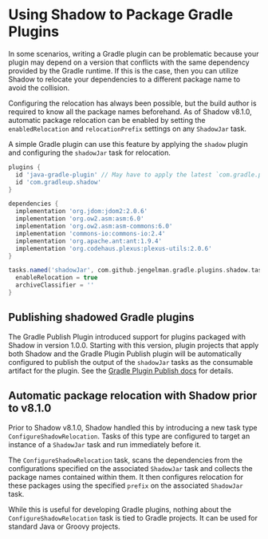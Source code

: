 # Using Shadow to Package Gradle Plugins

In some scenarios, writing a Gradle plugin can be problematic because your plugin may depend on a version that
conflicts with the same dependency provided by the Gradle runtime. If this is the case, then you can utilize Shadow
to relocate your dependencies to a different package name to avoid the collision.

Configuring the relocation has always been possible, but the build author is required to know all the package names
beforehand. As of Shadow v8.1.0, automatic package relocation can be enabled by setting the `enabledRelocation` 
and `relocationPrefix` settings on any `ShadowJar` task.

A simple Gradle plugin can use this feature by applying the `shadow` plugin and configuring the `shadowJar` task for relocation.

```groovy
plugins {
  id 'java-gradle-plugin' // May have to apply the latest `com.gradle.plugin-publish` for better publishing support.
  id 'com.gradleup.shadow'
}

dependencies {
  implementation 'org.jdom:jdom2:2.0.6'
  implementation 'org.ow2.asm:asm:6.0'
  implementation 'org.ow2.asm:asm-commons:6.0'
  implementation 'commons-io:commons-io:2.4'
  implementation 'org.apache.ant:ant:1.9.4'
  implementation 'org.codehaus.plexus:plexus-utils:2.0.6'
}

tasks.named('shadowJar', com.github.jengelman.gradle.plugins.shadow.tasks.ShadowJar) {
  enableRelocation = true
  archiveClassifier = ''
}
```

## Publishing shadowed Gradle plugins
The Gradle Publish Plugin introduced support for plugins packaged with Shadow in version 1.0.0.
Starting with this version, plugin projects that apply both Shadow and the Gradle Plugin Publish plugin will be
automatically configured to publish the output of the `shadowJar` tasks as the consumable artifact for the plugin.
See the [Gradle Plugin Publish docs](https://docs.gradle.org/current/userguide/publishing_gradle_plugins.html#shadow_dependencies) for details.

## Automatic package relocation with Shadow prior to v8.1.0

Prior to Shadow v8.1.0, Shadow handled this by introducing a new task type `ConfigureShadowRelocation`.
Tasks of this type are configured to target an instance of a `ShadowJar` task and run immediately before it.

The `ConfigureShadowRelocation` task, scans the dependencies from the configurations specified on the associated
`ShadowJar` task and collects the package names contained within them. It then configures relocation for these
packages using the specified `prefix` on the associated `ShadowJar` task.

While this is useful for developing Gradle plugins, nothing about the `ConfigureShadowRelocation` task is tied to
Gradle projects. It can be used for standard Java or Groovy projects.
